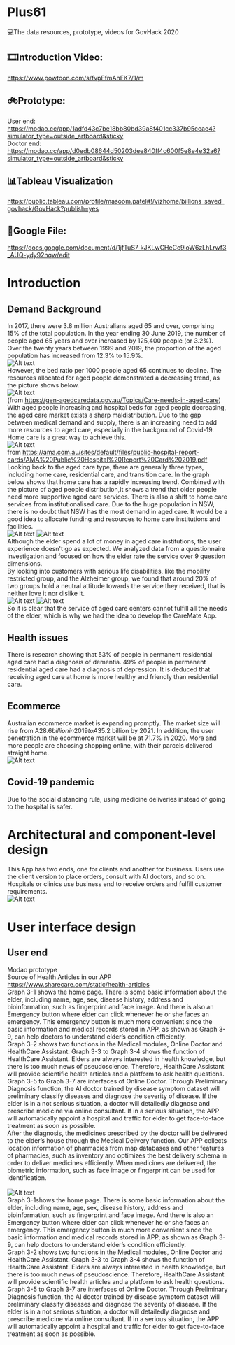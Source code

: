 # Plus61
💻The data resources, prototype, videos for GovHack 2020

## 🎞Introduction Video:
https://www.powtoon.com/s/fvpFfmAhFK7/1/m

## 🚲Prototype:
User end: <br/>
https://modao.cc/app/1adfd43c7be18bb80bd39a8f401cc337b95ccae4?simulator_type=outside_artboard&sticky
<br/>Doctor end: <br/>
https://modao.cc/app/d0edb08644d50203dee840ff4c600f5e8e4e32a6?simulator_type=outside_artboard&sticky

## 📊Tableau Visualization
https://public.tableau.com/profile/masoom.patel#!/vizhome/billions_saved_govhack/GovHack?publish=yes

## 📃Google File:
https://docs.google.com/document/d/1jfTuS7_kJKLwCHeCc9loW6zLhLrwf3_AUQ-ydy92nqw/edit




# Introduction
## Demand Background
In 2017, there were 3.8 million Australians aged 65 and over, comprising 15% of the total population. In the year ending 30 June 2019, the number of people aged 65 years and over increased by 125,400 people (or 3.2%). Over the twenty years between 1999 and 2019, the proportion of the aged population has increased from 12.3% to 15.9%. 
<br/>
![Alt text](data_resource/visualization/1-1-1.png)
<br/>
However, the bed ratio per 1000 people aged 65 continues to decline. The resources allocated for aged people demonstrated a decreasing trend, as the picture shows below.
<br/>
![Alt text](data_resource/visualization/1-1-2.png)
<br/>
(from https://gen-agedcaredata.gov.au/Topics/Care-needs-in-aged-care)<br/>
With aged people increasing and hospital beds for aged people decreasing, the aged care market exists a sharp maldistribution. Due to the gap between medical demand and supply, there is an increasing need to add more resources to aged care, especially in the background of Covid-19. Home care is a great way to achieve this.
<br/>
![Alt text](data_resource/visualization/1-1-3.png)
<br/>
from https://ama.com.au/sites/default/files/public-hospital-report-cards/AMA%20Public%20Hospital%20Report%20Card%202019.pdf
<br/>
Looking back to the aged care type, there are generally three types, including home care, residential care, and transition care.  In the graph below shows that home care has a rapidly increasing trend. Combined with the picture of aged people distribution,It shows a trend that older people need more supportive aged care services. There is also a shift to home care services from institutionalised care. Due to the huge population in NSW, there is no doubt that NSW has the most demand in aged care. It would be a good idea to allocate funding and resources to home care institutions and facilities.
<br/>
![Alt text](data_resource/visualization/1-1-4.png)
![Alt text](data_resource/visualization/1-1-5.png)
<br/>
Although the elder spend a lot of money in aged care institutions, the user experience doesn't go as expected. We analyzed data from a questionnaire investigation and focused on how the elder rate the service over 9 question dimensions.
<br/>
By looking into customers with serious life disabilities, like the mobility restricted group, and the Alzheimer group, we found that around 20% of two groups hold a neutral attitude towards the service they received, that is neither love it nor dislike it. 
<br/>
![Alt text](data_resource/visualization/1-1-6.png)
![Alt text](data_resource/visualization/1-1-7.png)
<br/>
So it is clear that the service of aged care centers cannot fulfill all the needs of the elder, which is why we had the idea to develop the CareMate App.
<br/>
## Health issues
There is research showing that 53% of people in permanent residential aged care had a diagnosis of dementia. 49% of people in permanent residential aged care had a diagnosis of depression. It is deduced that receiving aged care at home is more healthy and friendly than residential care.
## Ecommerce
Australian ecommerce market is expanding promptly. The market size will rise from A$28.6 billion in 2019 to A$35.2 billion by 2021. In addition, the user penetration in the ecommerce market will be at 71.7% in 2020. More and more people are choosing shopping online, with their parcels delivered straight home.
<br/>
![Alt text](data_resource/visualization/1-1-5.png)
<br/>
## Covid-19 pandemic
Due to the social distancing rule, using medicine deliveries instead of going to the hospital is safer.


# Architectural and component-level design
This App has two ends, one for clients and another for business. Users use the client version to place orders, consult with AI doctors, and so on. Hospitals or clinics use business end to receive orders and fulfill customer requirements.
<br/>
![Alt text](data_resource/visualization/2-1.png)
<br/>


# User interface design
## User end
Modao prototype <br/>
Source of Health Articles in our APP <br/>
https://www.sharecare.com/static/health-articles
<br/>
Graph 3-1 shows the home page. There is some basic information about the elder, including name, age, sex, disease history, address and bioinformation, such as fingerprint and face image. And there is also an Emergency button where elder can click whenever he or she faces an emergency. This emergency button is much more convenient since the basic information and medical records stored in APP, as shown as Graph 3-9, can help doctors to understand elder’s condition efficiently. 
<br/>
Graph 3-2 shows two functions in the Medical modules, Online Doctor and HealthCare Assistant. Graph 3-3 to Graph 3-4 shows the function of HealthCare Assistant. Elders are always interested in health knowledge, but there is too much news of pseudoscience. Therefore, HealthCare Assistant will provide scientific health articles and a platform to ask health questions. Graph 3-5 to Graph 3-7 are interfaces of Online Doctor. Through Preliminary Diagnosis function, the AI doctor trained by disease symptom dataset will preliminary classify diseases and diagnose the severity of disease. If the elder is in a not serious situation, a doctor will detailedly diagnose and prescribe medicine via online consultant.  If in a serious situation, the APP will automatically appoint a hospital and traffic for elder to get face-to-face treatment as soon as possible. 
<br/>
After the diagnosis, the medicines prescribed by the doctor will be delivered to the elder’s house through the Medical Delivery function. Our APP collects location information of pharmacies from map databases and other features of pharmacies, such as inventory and optimizes the best delivery schema in order to deliver medicines efficiently. When medicines are delivered, the biometric information, such as face image or fingerprint can be used for identification.
<br/>
<br/>
![Alt text](data_resource/visualization/3-1.png)
<br/>
Graph 3-1shows the home page. There is some basic information about the elder, including name, age, sex, disease history, address and bioinformation, such as fingerprint and face image. And there is also an Emergency button where elder can click whenever he or she faces an emergency. This emergency button is much more convenient since the basic information and medical records stored in APP, as shown as Graph 3-9, can help doctors to understand elder’s condition efficiently. 
<br/>
Graph 3-2 shows two functions in the Medical modules, Online Doctor and HealthCare Assistant. Graph 3-3 to Graph 3-4 shows the function of HealthCare Assistant. Elders are always interested in health knowledge, but there is too much news of pseudoscience. Therefore, HealthCare Assistant will provide scientific health articles and a platform to ask health questions. Graph 3-5 to Graph 3-7 are interfaces of Online Doctor. Through Preliminary Diagnosis function, the AI doctor trained by disease symptom dataset will preliminary classify diseases and diagnose the severity of disease. If the elder is in a not serious situation, a doctor will detailedly diagnose and prescribe medicine via online consultant.  If in a serious situation, the APP will automatically appoint a hospital and traffic for elder to get face-to-face treatment as soon as possible. 
<br/>



